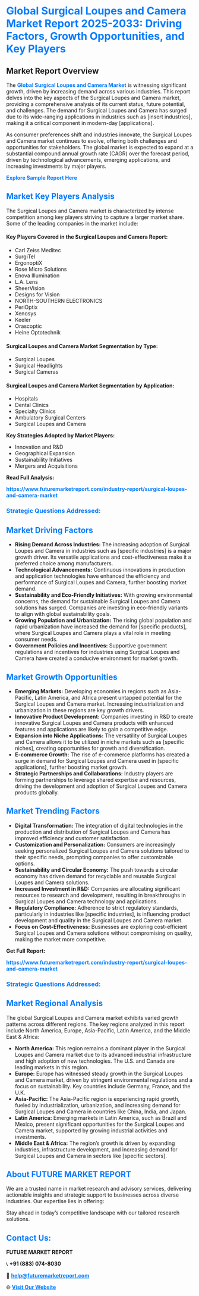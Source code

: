 <h1 style="color: #007BFF;">Global Surgical Loupes and Camera Market Report 2025-2033: Driving Factors, Growth Opportunities, and Key Players</h1>

<section id="overview">
<h2>Market Report Overview</h2>
<p>The <a href="https://www.futuremarketreport.com/industry-report/surgical-loupes-and-camera-market" style="color: #007BFF; text-decoration: none;"><strong>Global Surgical Loupes and Camera Market</strong></a> is witnessing significant growth, driven by increasing demand across various industries. This report delves into the key aspects of the Surgical Loupes and Camera market, providing a comprehensive analysis of its current status, future potential, and challenges. The demand for Surgical Loupes and Camera has surged due to its wide-ranging applications in industries such as [insert industries], making it a critical component in modern-day [applications].</p>
<p>As consumer preferences shift and industries innovate, the Surgical Loupes and Camera market continues to evolve, offering both challenges and opportunities for stakeholders. The global market is expected to expand at a substantial compound annual growth rate (CAGR) over the forecast period, driven by technological advancements, emerging applications, and increasing investments by major players.</p>
</section>

<section id="overview">
<p><a href="https://www.futuremarketreport.com/request-sample/reportId=122301" style="color: #007BFF; text-decoration: none;"><strong>Explore Sample Report Here</strong></a></p>
</section>

<section id="key-players">
<h2 style="color: #007BFF;">Market Key Players Analysis</h2>
<p>The Surgical Loupes and Camera market is characterized by intense competition among key players striving to capture a larger market share. Some of the leading companies in the market include:</p>
<h4>Key Players Covered in the Surgical Loupes and Camera Report:</h4>
<ul><li>Carl Zeiss Meditec</li><li>SurgiTel</li><li>ErgonoptiX</li><li>Rose Micro Solutions</li><li>Enova Illumination</li><li>L.A. Lens</li><li>SheerVision</li><li>Designs for Vision</li><li>NORTH-SOUTHERN ELECTRONICS</li><li>PeriOptix</li><li>Xenosys</li><li>Keeler</li><li>Orascoptic</li><li>Heine Optotechnik</li></ul>
<h4>Surgical Loupes and Camera Market Segmentation by Type:</h4>
<ul><li>Surgical Loupes</li><li>Surgical Headlights</li><li>Surgical Cameras</li></ul>

<h4>Surgical Loupes and Camera Market Segmentation by Application:</h4>
<ul><li>Hospitals</li><li>Dental Clinics</li><li>Specialty Clinics</li><li>Ambulatory Surgical Centers</li><li>Surgical Loupes and Camera</li></ul>
<p><strong>Key Strategies Adopted by Market Players:</strong></p>
<ul>
<li>Innovation and R&D</li>
<li>Geographical Expansion</li>
<li>Sustainability Initiatives</li>
<li>Mergers and Acquisitions</li>
</ul>
</section>

<section>
<p><strong>Read Full Analysis: </strong></p><a href="https://www.futuremarketreport.com/industry-report/surgical-loupes-and-camera-market" style="color: #007BFF; text-decoration: none;"><strong>https://www.futuremarketreport.com/industry-report/surgical-loupes-and-camera-market</strong></a>
<h3 style="color: #007BFF;">Strategic Questions Addressed:</h3>
</section>

<section id="driving-factors">
<h2 style="color: #007BFF;">Market Driving Factors</h2>
<ul>
<li><strong>Rising Demand Across Industries:</strong> The increasing adoption of Surgical Loupes and Camera in industries such as [specific industries] is a major growth driver. Its versatile applications and cost-effectiveness make it a preferred choice among manufacturers.</li>
<li><strong>Technological Advancements:</strong> Continuous innovations in production and application technologies have enhanced the efficiency and performance of Surgical Loupes and Camera, further boosting market demand.</li>
<li><strong>Sustainability and Eco-Friendly Initiatives:</strong> With growing environmental concerns, the demand for sustainable Surgical Loupes and Camera solutions has surged. Companies are investing in eco-friendly variants to align with global sustainability goals.</li>
<li><strong>Growing Population and Urbanization:</strong> The rising global population and rapid urbanization have increased the demand for [specific products], where Surgical Loupes and Camera plays a vital role in meeting consumer needs.</li>
<li><strong>Government Policies and Incentives:</strong> Supportive government regulations and incentives for industries using Surgical Loupes and Camera have created a conducive environment for market growth.</li>
</ul>
</section>

<section id="growth-opportunities">
<h2 style="color: #007BFF;">Market Growth Opportunities</h2>
<ul>
<li><strong>Emerging Markets:</strong> Developing economies in regions such as Asia-Pacific, Latin America, and Africa present untapped potential for the Surgical Loupes and Camera market. Increasing industrialization and urbanization in these regions are key growth drivers.</li>
<li><strong>Innovative Product Development:</strong> Companies investing in R&D to create innovative Surgical Loupes and Camera products with enhanced features and applications are likely to gain a competitive edge.</li>
<li><strong>Expansion into Niche Applications:</strong> The versatility of Surgical Loupes and Camera allows it to be utilized in niche markets such as [specific niches], creating opportunities for growth and diversification.</li>
<li><strong>E-commerce Growth:</strong> The rise of e-commerce platforms has created a surge in demand for Surgical Loupes and Camera used in [specific applications], further boosting market growth.</li>
<li><strong>Strategic Partnerships and Collaborations:</strong> Industry players are forming partnerships to leverage shared expertise and resources, driving the development and adoption of Surgical Loupes and Camera products globally.</li>
</ul>
</section>

<section id="trending-factors">
<h2 style="color: #007BFF;">Market Trending Factors</h2>
<ul>
<li><strong>Digital Transformation:</strong> The integration of digital technologies in the production and distribution of Surgical Loupes and Camera has improved efficiency and customer satisfaction.</li>
<li><strong>Customization and Personalization:</strong> Consumers are increasingly seeking personalized Surgical Loupes and Camera solutions tailored to their specific needs, prompting companies to offer customizable options.</li>
<li><strong>Sustainability and Circular Economy:</strong> The push towards a circular economy has driven demand for recyclable and reusable Surgical Loupes and Camera solutions.</li>
<li><strong>Increased Investment in R&D:</strong> Companies are allocating significant resources to research and development, resulting in breakthroughs in Surgical Loupes and Camera technology and applications.</li>
<li><strong>Regulatory Compliance:</strong> Adherence to strict regulatory standards, particularly in industries like [specific industries], is influencing product development and quality in the Surgical Loupes and Camera market.</li>
<li><strong>Focus on Cost-Effectiveness:</strong> Businesses are exploring cost-efficient Surgical Loupes and Camera solutions without compromising on quality, making the market more competitive.</li>
</ul>
</section>

<section>
<p><strong>Get Full Report: </strong></p><a href="https://www.futuremarketreport.com/industry-report/surgical-loupes-and-camera-market" style="color: #007BFF; text-decoration: none;"><strong>https://www.futuremarketreport.com/industry-report/surgical-loupes-and-camera-market</strong></a>
<h3 style="color: #007BFF;">Strategic Questions Addressed:</h3>
</section>


<section id="regional-analysis">
<h2 style="color: #007BFF;">Market Regional Analysis</h2>
<p>The global Surgical Loupes and Camera market exhibits varied growth patterns across different regions. The key regions analyzed in this report include North America, Europe, Asia-Pacific, Latin America, and the Middle East & Africa:</p>
<ul>
<li><strong>North America:</strong> This region remains a dominant player in the Surgical Loupes and Camera market due to its advanced industrial infrastructure and high adoption of new technologies. The U.S. and Canada are leading markets in this region.</li>
<li><strong>Europe:</strong> Europe has witnessed steady growth in the Surgical Loupes and Camera market, driven by stringent environmental regulations and a focus on sustainability. Key countries include Germany, France, and the U.K.</li>
<li><strong>Asia-Pacific:</strong> The Asia-Pacific region is experiencing rapid growth, fueled by industrialization, urbanization, and increasing demand for Surgical Loupes and Camera in countries like China, India, and Japan.</li>
<li><strong>Latin America:</strong> Emerging markets in Latin America, such as Brazil and Mexico, present significant opportunities for the Surgical Loupes and Camera market, supported by growing industrial activities and investments.</li>
<li><strong>Middle East & Africa:</strong> The region’s growth is driven by expanding industries, infrastructure development, and increasing demand for Surgical Loupes and Camera in sectors like [specific sectors].</li>
</ul>
</section>

<footer>
<h2 style="color: #007BFF;">About FUTURE MARKET REPORT</h2>
<p>We are a trusted name in market research and advisory services, delivering actionable insights and strategic support to businesses across diverse industries. Our expertise lies in offering:</p>

<p>Stay ahead in today’s competitive landscape with our tailored research solutions.</p>

<h2 style="color: #007BFF;">Contact Us:</h2>
<p><strong>FUTURE MARKET REPORT</strong></p>
<p>📞 <strong>+91 (883) 074-8030</strong></p>
<p>📧 <strong><a href="mailto:help@futuremarketreport.com" style="color: #007BFF;">help@futuremarketreport.com</a></strong></p>
<p>🌐 <strong><a href="https://www.futuremarketreport.com/" style="color: #007BFF;">Visit Our Website</a></strong></p>
</footer>